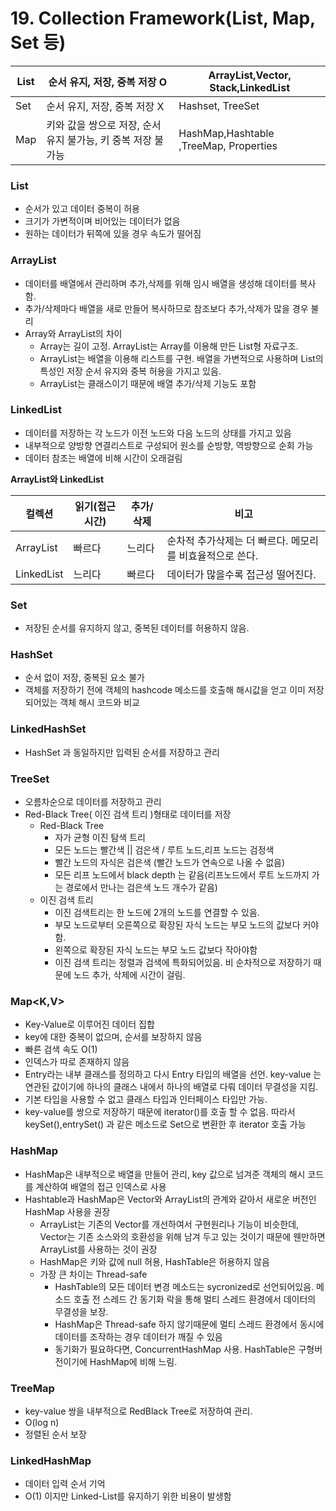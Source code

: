 # 19. Collection Framework(List, Map, Set 등)

| List | 순서 유지, 저장, 중복 저장 O | ArrayList,Vector, Stack,LinkedList |
| --- | --- | --- |
| Set | 순서 유지, 저장, 중복 저장 X | Hashset, TreeSet |
| Map | 키와 값을 쌍으로 저장, 순서 유지 불가능, 키 중복 저장 불가능 | HashMap,Hashtable ,TreeMap, Properties |

### List<E>

- 순서가 있고 데이터 중복이 허용
- 크기가 가변적이며 비어있는 데이터가 없음
- 원하는 데이터가 뒤쪽에 있을 경우 속도가 떨어짐

### **ArrayList**

- 데이터를 배열에서 관리하며 추가,삭제를 위해 임시 배열을 생성해 데이터를 복사함.
- 추가/삭제마다 배열을 새로 만들어 복사하므로 참조보다 추가,삭제가 많을 경우 불리
- Array와 ArrayList의 차이
    - Array는 길이 고정. ArrayList는 Array를 이용해 만든 List형 자료구조.
    - ArrayList는 배열을 이용해 리스트를 구현. 배열을 가변적으로 사용하며 List의 특성인 저장 순서 유지와 중복 허용을 가지고 있음.
    - ArrayList는 클래스이기 때문에 배열 추가/삭제 기능도 포함

### **LinkedList**

- 데이터를 저장하는 각 노드가 이전 노드와 다음 노드의 상태를 가지고 있음
- 내부적으로 양방향 연결리스트로 구성되어 원소를 순방향, 역방향으로 순회 가능
- 데이터 참조는 배열에 비해 시간이 오래걸림

**ArrayList와 LinkedList**

| 컬렉션 | 읽기(접근시간) | 추가/삭제 | 비고 |
| --- | --- | --- | --- |
| ArrayList | 빠르다 | 느리다 | 순차적 추가삭제는 더 빠르다. 메모리를 비효율적으로 쓴다. |
| LinkedList | 느리다 | 빠르다 | 데이터가 많을수록 접근성 떨어진다. |

### Set<E>

- 저장된 순서를 유지하지 않고, 중복된 데이터를 허용하지 않음.

### **HashSet**

- 순서 없이 저장, 중복된 요소 불가
- 객체를 저장하기 전에 객체의 hashcode 메소드를 호출해 해시값을 얻고 이미 저장되어있는 객체 해시 코드와 비교

### LinkedHashSet

- HashSet 과 동일하지만 입력된 순서를 저장하고 관리

### **TreeSet**

- 오름차순으로 데이터를 저장하고 관리
- Red-Black Tree( 이진 검색 트리 )형태로 데이터를 저장
    - Red-Black Tree
        - 자가 균형 이진 탐색 트리
        - 모든 노드는 빨간색 || 검은색 / 루트 노드,리프 노드는 검정색
        - 빨간 노드의 자식은 검은색 (빨간 노드가 연속으로 나올 수 없음)
        - 모든 리프 노드에서 black depth 는 같음(리프노드에서 루트 노드까지 가는 경로에서 만나는 검은색 노드 개수가 같음)
    - 이진 검색 트리
        - 이진 검색트리는 한 노드에 2개의 노드를 연결할 수 있음.
        - 부모 노드로부터 오른쪽으로 확장된 자식 노드는 부모 노드의 값보다 커야함.
        - 왼쪽으로 확장된 자식 노드는 부모 노드 값보다 작아야함
        - 이진 검색 트리는 정렬과 검색에 특화되어있음. 비 순차적으로 저장하기 때문에 노드 추가, 삭제에 시간이 걸림.

### Map<K,V>

- Key-Value로 이루어진 데이터 집합
- key에 대한 중복이 없으며, 순서를 보장하지 않음
- 빠른 검색 속도 O(1)
- 인덱스가 따로 존재하지 않음
- Entry라는 내부 클래스를 정의하고 다시 Entry 타입의 배열을 선언. key-value 는 연관된 값이기에 하나의 클래스 내에서 하나의 배열로 다뤄 데이터 무결성을 지킴.
- 기본 타입을 사용할 수 없고 클래스 타입과 인터페이스 타입만 가능.
- key-value를 쌍으로 저장하기 때문에 iterator()를 호출 할 수 없음. 따라서 keySet(),entrySet() 과 같은 메소드로 Set으로 변환한 후 iterator 호출 가능

### HashMap

- HashMap은 내부적으로 배열을 만들어 관리, key 값으로 넘겨준 객체의 해시 코드를 계산하여 배열의 접근 인덱스로 사용
- Hashtable과 HashMap은 Vector와 ArrayList의 관계와 같아서 새로운 버전인 HashMap 사용을 권장
    - ArrayList는 기존의 Vector를 개선하여서 구현원리나 기능이 비슷한데, Vector는 기존 소스와의 호환성을 위해 남겨 두고 있는 것이기 때문에 웬만하면 ArrayList를 사용하는 것이 권장
    - HashMap은 키와 값에 null 허용, HashTable은 허용하지 않음
    - 가장 큰 차이는 Thread-safe
        - HashTable의 모든 데이터 변경 메소드는 sycronized로 선언되어있음. 메소드 호출 전 스레드 간 동기화 락을 통해 멀티 스레드 환경에서 데이터의 무결성을 보장.
        - HashMap은 Thread-safe 하지 않기때문에 멀티 스레드 환경에서 동시에 데이터를 조작하는 경우 데이터가 깨질 수 있음
        - 동기화가 필요하다면, ConcurrentHashMap 사용. HashTable은 구형버전이기에 HashMap에 비해 느림.

### TreeMap

- key-value 쌍을 내부적으로 RedBlack Tree로 저장하여 관리.
- O(log n)
- 정렬된 순서 보장

### LinkedHashMap

- 데이터 입력 순서 기억
- O(1) 이지만 Linked-List를 유지하기 위한 비용이 발생함